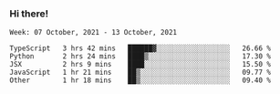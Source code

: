 ### Hi there!

<!--START_SECTION:waka-->
```text
Week: 07 October, 2021 - 13 October, 2021

TypeScript   3 hrs 42 mins   ██████▓░░░░░░░░░░░░░░░░░░   26.66 % 
Python       2 hrs 24 mins   ████▒░░░░░░░░░░░░░░░░░░░░   17.30 % 
JSX          2 hrs 9 mins    ████░░░░░░░░░░░░░░░░░░░░░   15.50 % 
JavaScript   1 hr 21 mins    ██▒░░░░░░░░░░░░░░░░░░░░░░   09.77 % 
Other        1 hr 18 mins    ██▒░░░░░░░░░░░░░░░░░░░░░░   09.40 % 
```
<!--END_SECTION:waka-->
